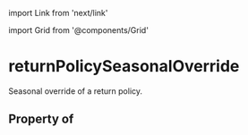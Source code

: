 import Link from 'next/link'
  
import Grid from '@components/Grid'

# returnPolicySeasonalOverride

Seasonal override of a return policy.

## Property of



